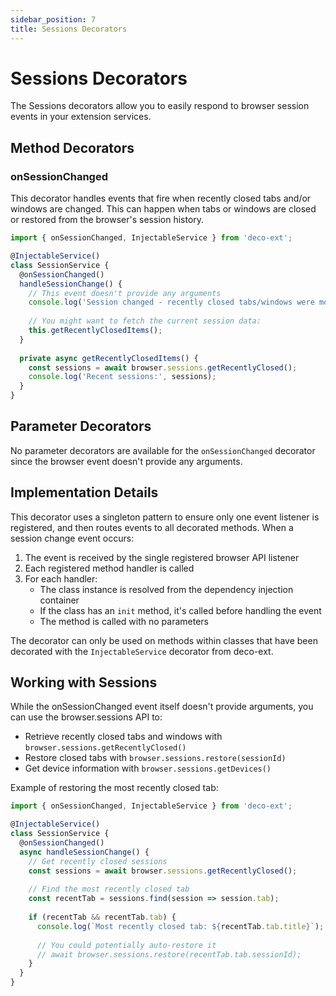 ```yaml
---
sidebar_position: 7
title: Sessions Decorators
---
```


# Sessions Decorators

The Sessions decorators allow you to easily respond to browser session events in your extension services.

## Method Decorators

### onSessionChanged

This decorator handles events that fire when recently closed tabs and/or windows are changed. This can happen when tabs or windows are closed or restored from the browser's session history.

```typescript
import { onSessionChanged, InjectableService } from 'deco-ext';

@InjectableService()
class SessionService {
  @onSessionChanged()
  handleSessionChange() {
    // This event doesn't provide any arguments
    console.log('Session changed - recently closed tabs/windows were modified');
    
    // You might want to fetch the current session data:
    this.getRecentlyClosedItems();
  }
  
  private async getRecentlyClosedItems() {
    const sessions = await browser.sessions.getRecentlyClosed();
    console.log('Recent sessions:', sessions);
  }
}
```

## Parameter Decorators

No parameter decorators are available for the `onSessionChanged` decorator since the browser event doesn't provide any arguments.

## Implementation Details

This decorator uses a singleton pattern to ensure only one event listener is registered, and then routes events to all decorated methods. When a session change event occurs:

1. The event is received by the single registered browser API listener
2. Each registered method handler is called
3. For each handler:
   - The class instance is resolved from the dependency injection container
   - If the class has an `init` method, it's called before handling the event
   - The method is called with no parameters

The decorator can only be used on methods within classes that have been decorated with the `InjectableService` decorator from deco-ext.

## Working with Sessions

While the onSessionChanged event itself doesn't provide arguments, you can use the browser.sessions API to:

- Retrieve recently closed tabs and windows with `browser.sessions.getRecentlyClosed()`
- Restore closed tabs with `browser.sessions.restore(sessionId)`
- Get device information with `browser.sessions.getDevices()`

Example of restoring the most recently closed tab:

```typescript
import { onSessionChanged, InjectableService } from 'deco-ext';

@InjectableService()
class SessionService {
  @onSessionChanged()
  async handleSessionChange() {
    // Get recently closed sessions
    const sessions = await browser.sessions.getRecentlyClosed();
    
    // Find the most recently closed tab
    const recentTab = sessions.find(session => session.tab);
    
    if (recentTab && recentTab.tab) {
      console.log(`Most recently closed tab: ${recentTab.tab.title}`);
      
      // You could potentially auto-restore it
      // await browser.sessions.restore(recentTab.tab.sessionId);
    }
  }
}
```
